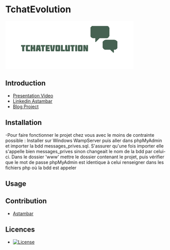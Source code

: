 # TchatEvolution

![Ceci est un exemple d’image](image/logo.png)

## Introduction

- [Presentation Video](https://www.youtube.com/watch?v=8Cl8eVBhT0M&feature=youtu.be/)
- [Linkedin Astambar](https://www.linkedin.com/in/et-si-on-changeait-le-monde-979115243/)
- [Blog Project](?)

## Installation

-Pour faire fonctionner le projet chez vous avec le moins de contrainte possible :
Installer sur Windows WampServer puis aller dans phpMyAdmin et importer la bdd messages_prives.sql.
S'assurer qu'une fois importer elle s'appelle bien messages_prives sinon changeait le nom de la bdd par celui-ci.
Dans le dossier 'www' mettre le dossier contenant le projet, puis vérifier que le mot de passe phpMyAdmin est identique à celui renseigner dans les fichiers php où la bdd est appeler

## Usage

## Contribution

- [Astambar](https://github.com/Astambar/)

## Licences

- [![License](https://img.shields.io/github/license/Astambar/TchatEvolution)](https://github.com/Astambar/)

